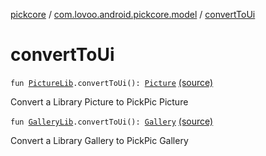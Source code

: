 [pickcore](../index.md) / [com.lovoo.android.pickcore.model](index.md) / [convertToUi](./convert-to-ui.md)

# convertToUi

`fun `[`PictureLib`](-picture-lib/index.md)`.convertToUi(): `[`Picture`](-picture/index.md) [(source)](https://github.com/lovoo/android-pickpic/blob/master/pickcore/src/main/kotlin/com/lovoo/android/pickcore/model/Converter.kt#L13)

Convert a Library Picture to PickPic Picture

`fun `[`GalleryLib`](-gallery-lib/index.md)`.convertToUi(): `[`Gallery`](-gallery/index.md) [(source)](https://github.com/lovoo/android-pickpic/blob/master/pickcore/src/main/kotlin/com/lovoo/android/pickcore/model/Converter.kt#L27)

Convert a Library Gallery to PickPic Gallery

